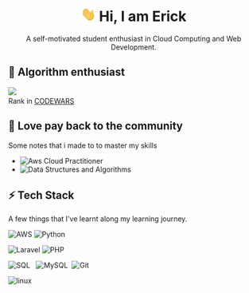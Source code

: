 
<h1 align="center"> <img src="https://raw.githubusercontent.com/ABSphreak/ABSphreak/master/gifs/Hi.gif" width="30px" > Hi, I am Erick</h1>


<p align="center">
A self-motivated student enthusiast in Cloud Computing and Web Development.
</p>


## 🥇 Algorithm enthusiast
![](https://www.codewars.com/users/ERICKMUOSD/badges/large)
<br>
Rank in [CODEWARS](https://www.codewars.com/users/ERICKMUOSD/completed)
## 🥇 Love pay back to the community 

Some notes that i made to  to master my skills 

* ![Aws Cloud Practitioner](https://cord-octopus-3b2.notion.site/Introduction-to-AWS-65424ebca6354c23981a6022f8c94b0a) 
*  ![Data Structures and Algorithms](https://cord-octopus-3b2.notion.site/DSA-d1ce9e4110cc4d928e4e723da4e1ba81)

## ⚡ Tech Stack
A few things that I've learnt along my learning journey.

![AWS](https://img.shields.io/badge/aws-red?style=for-the-badge&logo=aws&logoColor=white) 
![Python](https://img.shields.io/badge/python-yellow?style=for-the-badge&logo=python&logoColor=white)

![Laravel](https://img.shields.io/badge/laravel-red?style=for-the-badge&logo=laravel&logoColor=white) 
![PHP](https://img.shields.io/badge/php-8362b4?style=for-the-badge&logo=laravel&logoColor=white) 
 
![SQL](https://img.shields.io/badge/sql-blue?style=for-the-badge&logo=MySQL&logoColor=white) &nbsp;
![MySQL](https://img.shields.io/badge/MySQL-00000F?style=for-the-badge&logo=mysql&logoColor=white)&nbsp;
![Git](https://img.shields.io/badge/Git-white?style=for-the-badge&logo=git&logoColor=red)&nbsp;

![linux](https://img.shields.io/badge/linux-white?style=for-the-badge&logo=linux&logoColor=blue)&nbsp;
